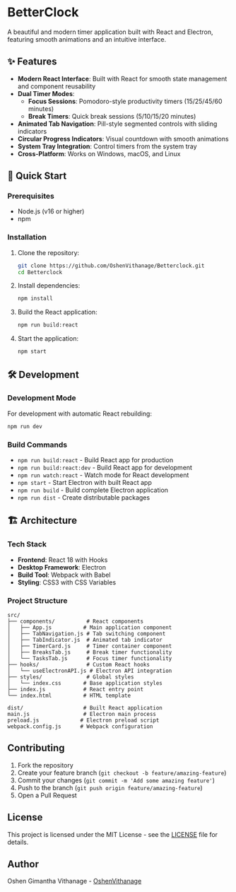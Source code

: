 # BetterClock

A beautiful and modern timer application built with React and Electron, featuring smooth animations and an intuitive interface.

## ✨ Features

- **Modern React Interface**: Built with React for smooth state management and component reusability
- **Dual Timer Modes**: 
  - **Focus Sessions**: Pomodoro-style productivity timers (15/25/45/60 minutes)
  - **Break Timers**: Quick break sessions (5/10/15/20 minutes)
- **Animated Tab Navigation**: Pill-style segmented controls with sliding indicators
- **Circular Progress Indicators**: Visual countdown with smooth animations
- **System Tray Integration**: Control timers from the system tray
- **Cross-Platform**: Works on Windows, macOS, and Linux

## 🚀 Quick Start

### Prerequisites
- Node.js (v16 or higher)
- npm

### Installation

1. Clone the repository:
   ```bash
   git clone https://github.com/OshenVithanage/Betterclock.git
   cd Betterclock
   ```

2. Install dependencies:
   ```bash
   npm install
   ```

3. Build the React application:
   ```bash
   npm run build:react
   ```

4. Start the application:
   ```bash
   npm start
   ```

## 🛠️ Development

### Development Mode
For development with automatic React rebuilding:
```bash
npm run dev
```

### Build Commands
- `npm run build:react` - Build React app for production
- `npm run build:react:dev` - Build React app for development
- `npm run watch:react` - Watch mode for React development
- `npm start` - Start Electron with built React app
- `npm run build` - Build complete Electron application
- `npm run dist` - Create distributable packages

## 🏗️ Architecture

### Tech Stack
- **Frontend**: React 18 with Hooks
- **Desktop Framework**: Electron
- **Build Tool**: Webpack with Babel
- **Styling**: CSS3 with CSS Variables

### Project Structure
```
src/
├── components/          # React components
│   ├── App.js          # Main application component
│   ├── TabNavigation.js # Tab switching component
│   ├── TabIndicator.js  # Animated tab indicator
│   ├── TimerCard.js     # Timer container component
│   ├── BreaksTab.js     # Break timer functionality
│   └── TasksTab.js      # Focus timer functionality
├── hooks/               # Custom React hooks
│   └── useElectronAPI.js # Electron API integration
├── styles/              # Global styles
│   └── index.css       # Base application styles
├── index.js            # React entry point
└── index.html          # HTML template

dist/                   # Built React application
main.js                 # Electron main process
preload.js             # Electron preload script
webpack.config.js      # Webpack configuration
```

## Contributing

1. Fork the repository
2. Create your feature branch (`git checkout -b feature/amazing-feature`)
3. Commit your changes (`git commit -m 'Add some amazing feature'`)
4. Push to the branch (`git push origin feature/amazing-feature`)
5. Open a Pull Request

## License

This project is licensed under the MIT License - see the [LICENSE](LICENSE) file for details.

## Author

Oshen Gimantha Vithanage - [OshenVithanage](https://github.com/OshenVithanage)